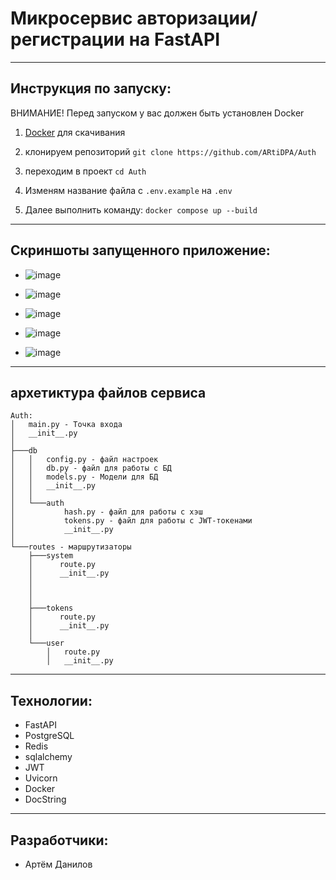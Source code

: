 # Микросервис авторизации/регистрации на FastAPI
---
## Инструкция по запуску:
ВНИМАНИЕ! Перед запуском у вас должен быть установлен Docker

1. [Docker](https://docker.qubitpi.org/desktop/setup/install/windows-install/) для скачивания

2. клонируем репозиторий `git clone https://github.com/ARtiDPA/Auth`

3. переходим в проект `cd Auth`
   
4. Изменям название файла с `.env.example` на `.env`

5. Далее выполнить команду: `docker compose up --build`
---
## Скриншоты запущенного приложение:
- ![image](https://github.com/user-attachments/assets/6ecbdb0b-4cbb-4360-8754-3894c64b7bff)
  
- ![image](https://github.com/user-attachments/assets/b2439bad-8f3c-4088-b69d-edfe6d2337df)

- ![image](https://github.com/user-attachments/assets/ed193fa2-7246-4ea1-9f28-21f38c314080)

- ![image](https://github.com/user-attachments/assets/f1848dc5-d3dd-4f80-9c21-54a956e89abe)

- ![image](https://github.com/user-attachments/assets/a7b20db4-96b6-4bc9-8976-728fdfc910f7)
---
## архетиктура файлов сервиса
```
Auth:
│   main.py - Точка входа
│   __init__.py
│   
├───db
│   │   config.py - файл настроек
│   │   db.py - файл для работы с БД
│   │   models.py - Модели для БД
│   │   __init__.py
│   │   
│   └───auth
│           hash.py - файл для работы с хэш
│           tokens.py - файл для работы с JWT-токенами
│           __init__.py       
│
└───routes - маршрутизаторы 
    ├───system
    │      route.py
    │      __init__.py
    │ 
    │   
    │
    ├───tokens
    │      route.py
    │      __init__.py
    │  
    └───user
        │   route.py
        │   __init__.py

```

---
## Технологии:
- FastAPI
- PostgreSQL
- Redis
- sqlalchemy
- JWT
- Uvicorn
- Docker
- DocString
---
## Разработчики:
- Артём Данилов
